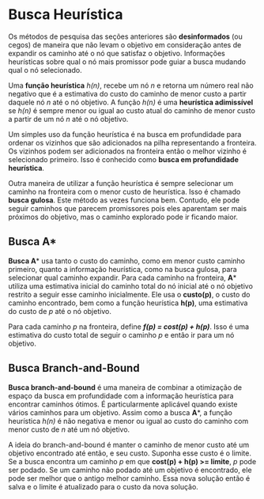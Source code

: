# Busca Heurística

Os métodos de pesquisa das seções anteriores são **desinformados** (ou cegos) de maneira que não levam o objetivo em consideração antes de expandir os caminho até o nó que satisfaz o objetivo. Informações heurísticas sobre qual o nó mais promissor pode guiar a busca mudando qual o nó selecionado.

Uma **função heurística** *h(n)*, recebe um nó *n* e retorna um número real não negativo que é a estimativa do custo do caminho de menor custo a partir daquele nó *n* até o nó objetivo. A função *h(n)* é uma **heurística adimissível** se *h(n)* é sempre menor ou igual ao custo atual do caminho de menor custo a partir de um nó *n* até o nó objetivo.

Um simples uso da função heurística é na busca em profundidade para ordenar os vizinhos que são adicionados na pilha representando a fronteira. Os vizinhos podem ser adicionados na fronteira então o melhor vizinho é selecionado primeiro. Isso é conhecido como **busca em profundidade heurística**.

Outra maneira de utilizar a função heurística é sempre selecionar um caminho na fronteira com o menor custo de heurística. Isso é chamado **busca gulosa**. Este método as vezes funciona bem. Contudo, ele pode seguir caminhos que parecem promissores pois eles aparentam ser mais próximos do objetivo, mas o caminho explorado pode ir ficando maior.


## Busca A*
**Busca A*** usa tanto o custo do caminho, como em menor custo caminho primeiro, quanto a informação heurística, como na busca gulosa, para selecionar qual caminho expandir. Para cada caminho na fronteira, **A*** utiliza uma estimativa inicial do caminho total do nó inicial até o nó objetivo restrito a seguir esse caminho inicialmente. Ele usa o **custo(p)**, o custo do caminho encontrado, bem como a função heurística **h(p)**, uma estimativa do custo de *p* até o nó objetivo.

Para cada caminho *p* na fronteira, define ***f(p) = cost(p) + h(p)***. Isso é uma estimativa do custo total de seguir o caminho *p* e então ir para um nó objetivo.    

## Busca Branch-and-Bound
**Busca branch-and-bound** é uma maneira de combinar a otimização de espaço da busca em profundidade com a informação heurística para encontrar caminhos ótimos.
É particularmente aplicável quando existe vários caminhos para um objetivo. Assim como a busca **A***, a função heurística *h(n)* é não negativa e menor ou igual ao custo do caminho com menor custo de *n* até um nó objetivo.

A ideia do branch-and-bound é manter o caminho de menor custo até um objetivo encontrado até então, e seu custo. Suponha esse custo é o limite. Se a busca encontra um caminho *p* em que **cost(p) + h(p) >= limite**, *p* pode ser podado. Se um caminho não podado até um objetivo é encontrado, ele pode ser melhor que o antigo melhor caminho. Essa nova solução então é salva e o limite é atualizado para o custo da nova solução.